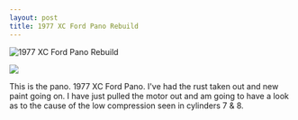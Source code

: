 ```yaml
---
layout: post
title: 1977 XC Ford Pano Rebuild
---
```


![1977 XC Ford Pano Rebuild](https://www.dropbox.com/sc/wb4qpeoybkklpqv/AACPXIwRbX5EVIsJu-w_iqp0a?raw=1)

![](https://pbs.twimg.com/profile_images/1285935913/kingjerram.jpg)

This is the pano. 1977 XC Ford Pano. I've had the rust taken out and new paint going on. I have just pulled the motor out and am going to have a look as to the cause of the low compression seen in cylinders 7 & 8.


